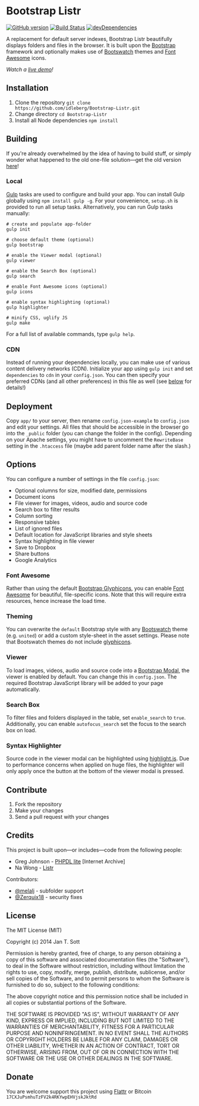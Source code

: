 # Bootstrap Listr

[![GitHub version](https://badge.fury.io/gh/idleberg%2FBootstrap-Listr.svg)](http://badge.fury.io/gh/idleberg%2FBootstrap-Listr) [![Build Status](https://travis-ci.org/idleberg/Bootstrap-Listr.svg)](https://travis-ci.org/idleberg/Bootstrap-Listr) [![devDependencies](https://david-dm.org/idleberg/Bootstrap-Listr/dev-status.svg)](https://david-dm.org/idleberg/Bootstrap-Listr#info=devDependencies)

A replacement for default server indexes, Bootstrap Listr beautifully displays folders and files in the browser. It is built upon the [Bootstrap](http://getbootstrap.com) framework and optionally makes use of [Bootswatch](http://bootswatch.com/) themes and [Font Awesome](http://fortawesome.github.io/Font-Awesome/) icons.

*Watch a [live demo](http://demo.idleberg.com/Bootstrap-Listr-2.0-dev/)!*

## Installation

1. Clone the repository `git clone https://github.com/idleberg/Bootstrap-Listr.git` 
2. Change directory `cd Bootstrap-Listr`
3. Install all Node dependencies `npm install`

## Building

If you're already overwhelmed by the idea of having to build stuff, or simply wonder what happened to the old one-file solution—get the old version [here](https://github.com/idleberg/Bootstrap-Listr/tree/1.0-dev/)!

### Local

[Gulp](http://gulpjs.com/) tasks are used to configure and build your app. You can install Gulp globally using `npm install gulp -g`. For your convenience, `setup.sh` is provided to run all setup tasks. Alternatively, you can run Gulp tasks manually:

    # create and populate app-folder
    gulp init

    # choose default theme (optional)
    gulp bootstrap

    # enable the Viewer modal (optional)
    gulp viewer

    # enable the Search Box (optional)
    gulp search

    # enable Font Awesome icons (optional)
    gulp icons

    # enable syntax highlighting (optional)
    gulp highlighter

    # minify CSS, uglify JS
    gulp make

For a full list of available commands, type `gulp help`.

### CDN

Instead of running your dependencies locally, you can make use of various content delivery networks (CDN). Initialize your app using `gulp init` and set `dependencies` to `cdn` in your `config.json`. You can then specify your preferred CDNs (and all other preferences) in this file as well (see [below](#options) for details!)

## Deployment

Copy `app/` to your server, then rename `config.json-example` to `config.json` and edit your settings. All files that should be accessible in the browser go into the `_public` folder (you can change the folder in the config). Depending on your Apache settings, you might have to uncomment the `RewriteBase` setting in the `.htaccess` file (maybe add parent folder name after the slash.)

## Options

You can configure a number of settings in the file `config.json`:

* Optional columns for size, modified date, permissions
* Document icons
* File viewer for images, videos, audio and source code
* Search box to filter results
* Column sorting
* Responsive tables
* List of ignored files
* Default location for JavaScript libraries and style sheets
* Syntax highlighting in file viewer
* Save to Dropbox
* Share buttons
* Google Analytics

### Font Awesome

Rather than using the default [Bootstrap Glyphicons](http://getbootstrap.com/components/#glyphicons), you can enable [Font Awesome](http://fortawesome.github.io/Font-Awesome/) for beautiful, file-specific icons. Note that this will require extra resources, hence increase the load time.

### Theming

You can overwrite the `default` Bootstrap style with any [Bootswatch](http://bootswatch.com/) theme (e.g. `united`) or add a custom style-sheet in the asset settings. Please note that Bootswatch themes do not include [glyphicons](http://getbootstrap.com/components/#glyphicons).

### Viewer

To load images, videos, audio and source code into a [Bootstrap Modal](http://getbootstrap.com/javascript/#modals), the viewer is enabled by default. You can change this in `config.json`. The required Bootstrap JavaScript library will be added to your page automatically.

### Search Box

To filter files and folders displayed in the table, set `enable_search` to `true`. Additionally, you can enable `autofocus_search` set the focus to the search box on load.

### Syntax Highlighter

Source code in the viewer modal can be highlighted using [highlight.js](http://highlightjs.org/). Due to performance concerns when applied on huge files, the highlighter will only apply once the button at the bottom of the viewer modal is pressed.

## Contribute

1. Fork the repository
2. Make your changes
3. Send a pull request with your changes

## Credits

This project is built upon—or includes—code from the following people:

* Greg Johnson - [PHPDL lite](http://web.archive.org/web/20130920165711/http://greg-j.com/phpdl/) [Internet Archive]
* Na Wong - [Listr](http://nadesign.net/listr/)

Contributors:

* [@melalj](https://github.com/melalj) - subfolder support
* [@Zerquix18](https://github.com/Zerquix18) - security fixes

## License

The MIT License (MIT)

Copyright (c) 2014 Jan T. Sott

Permission is hereby granted, free of charge, to any person obtaining a copy of this software and associated documentation files (the "Software"), to deal in the Software without restriction, including without limitation the rights to use, copy, modify, merge, publish, distribute, sublicense, and/or sell copies of the Software, and to permit persons to whom the Software is furnished to do so, subject to the following conditions:

The above copyright notice and this permission notice shall be included in all copies or substantial portions of the Software.

THE SOFTWARE IS PROVIDED "AS IS", WITHOUT WARRANTY OF ANY KIND, EXPRESS OR IMPLIED, INCLUDING BUT NOT LIMITED TO THE WARRANTIES OF MERCHANTABILITY, FITNESS FOR A PARTICULAR PURPOSE AND NONINFRINGEMENT. IN NO EVENT SHALL THE AUTHORS OR COPYRIGHT HOLDERS BE LIABLE FOR ANY CLAIM, DAMAGES OR OTHER LIABILITY, WHETHER IN AN ACTION OF CONTRACT, TORT OR OTHERWISE, ARISING FROM, OUT OF OR IN CONNECTION WITH THE SOFTWARE OR THE USE OR OTHER DEALINGS IN THE SOFTWARE.

## Donate

You are welcome support this project using [Flattr](https://flattr.com/submit/auto?user_id=idleberg&url=https://github.com/idleberg/Bootstrap-Listr) or Bitcoin `17CXJuPsmhuTzFV2k4RKYwpEHVjskJktRd`
